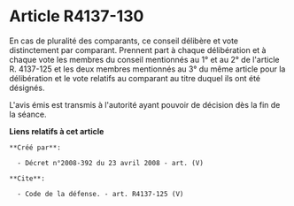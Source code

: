 # Article R4137-130

En cas de pluralité des comparants, ce conseil délibère et vote distinctement par comparant. Prennent part à chaque
délibération et à chaque vote les membres du conseil mentionnés au 1° et au 2° de l'article R. 4137-125 et les deux membres
mentionnés au 3° du même article pour la délibération et le vote relatifs au comparant au titre duquel ils ont été désignés.

L'avis émis est transmis à l'autorité ayant pouvoir de décision dès la fin de la séance.

**Liens relatifs à cet article**

	**Créé par**:

	  - Décret n°2008-392 du 23 avril 2008 - art. (V)

	**Cite**:

	  - Code de la défense. - art. R4137-125 (V)
